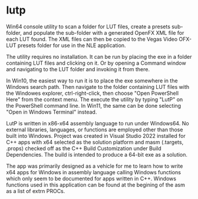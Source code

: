 # lutp
Win64 console utility to scan a folder for LUT files, create a presets sub-folder, and populate the sub-folder with a generated OpenFX XML file for each LUT found.  The XML files can then be copied to the Vegas Video OFX-LUT presets folder for use in the NLE application.  

The utility requires no installation. It can be run by placing the exe in a folder containing LUT files and clicking on it. Or by opening a Command window and navigating to the LUT folder and invoking it from there.

In Win10, the easiest way to run it is to place the exe somewhere in the Windows search path. Then navigate to the folder containing LUT files with the Windowes explorer, ctrl-right-click, then choose "Open PowerShell Here" from the context menu. The execute the utility by typing "LutP" on the PowerShell command line. In Win11, the same can be done selecting "Open in Windows Terminal" instead.  

LutP is written in x86-x64 assembly language to run under Windows64.  No external libraries, languages, or functions are employed other than those built into Windows.  Project was created in Visual Studio 2022 installed for C++ apps with x64 selected as the solution platform and masm (.targets, .props) checked off as the C++ Build Customization under Build Dependencies. The build is intended to produce a 64-bit exe as a solution.

The app was primarily designed as a vehicle for me to learn how to write x64 apps for Windows in assembly language calling Windows functions which only seem to be documented for apps written in C++. Windows functions used in this application can be found at the begining of the asm as a list of extrn PROCs.
